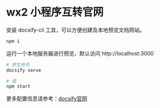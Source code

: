 # wx2 小程序互转官网

安装 docsify-cli 工具，可以方便创建及本地预览文档网站。

```bash
npm i
```

运行一个本地服务器进行预览，默认访问 http://localhost:3000

```bash
# 原生命令
docsify serve

# 或
npm start
```

更多配置信息请参考：[docsify官网](https://docsify.js.org/#/zh-cn/)
